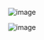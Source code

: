 ![image](https://github.com/SwatiKumari070103/Task2/assets/168326736/54b9110d-fae2-409a-8d29-bf0e169ae351)

![image](https://github.com/SwatiKumari070103/Task2/assets/168326736/ce5e1036-138a-42b7-b34e-87e05eb03a70)

